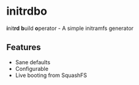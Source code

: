 # initrdbo
**i**nit**rd** **b**uild **o**perator - A simple initramfs generator

## Features
- Sane defaults
- Configurable
- Live booting from SquashFS
